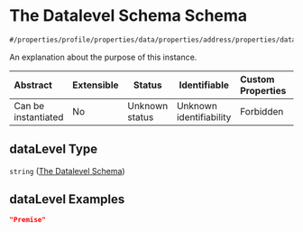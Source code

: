 # The Datalevel Schema Schema

```txt
#/properties/profile/properties/data/properties/address/properties/dataLevel#/properties/profile/properties/data/properties/address/properties/dataLevel
```

An explanation about the purpose of this instance.


| Abstract            | Extensible | Status         | Identifiable            | Custom Properties | Additional Properties | Access Restrictions | Defined In                                                                                          |
| :------------------ | ---------- | -------------- | ----------------------- | :---------------- | --------------------- | ------------------- | --------------------------------------------------------------------------------------------------- |
| Can be instantiated | No         | Unknown status | Unknown identifiability | Forbidden         | Allowed               | none                | [policy_transaction.schema.json\*](../../out/policy_transaction.schema.json "open original schema") |

## dataLevel Type

`string` ([The Datalevel Schema](policy_transaction-properties-the-profile-schema-properties-the-profile-data-schema-properties-the-address-schema-properties-the-datalevel-schema.md))

## dataLevel Examples

```json
"Premise"
```
